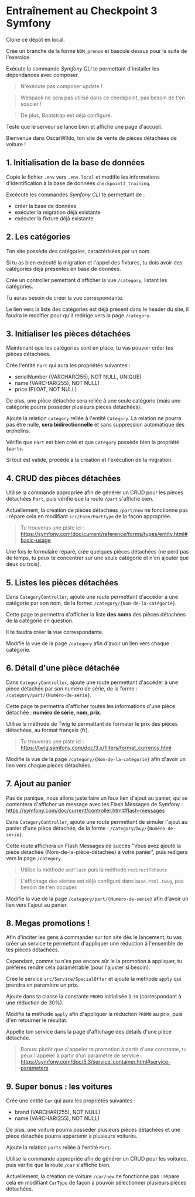 # Entraînement au Checkpoint 3 Symfony

Clone ce dépôt en local.

Crée un branche de la forme `NOM_prenom` et bascule dessus pour la suite de l'exercice.

Exécute la commande *Symfony CLI* te permettant d'installer les dépendances avec composer.

> N'exécute pas composer update !

> Webpack ne sera pas utilisé dans ce checkpoint, pas besoin de t'en soucier !

> De plus, Bootstrap est déjà configuré.

Teste que le serveur se lance bien et affiche une page d'accueil.

Bienvenue dans OscarWildo, ton site de vente de pièces détachées de voiture !

## 1. Initialisation de la base de données

Copie le fichier `.env` vers `.env.local` et modifie les informations d'identification à la base de données `checkpoint3_training`.

Excécute les commandes *Symfony CLI* te permettant de :
- créer la base de données
- exécuter la migration déjà existante
- exécuter la fixture déjà existante

## 2. Les catégories

Ton site possède des catégories, caractérisées par un nom.

Si tu as bien exécuté la migration et l'appel des fixtures, tu dois avoir des catégories déjà présentes en base de données.

Crée un controller pemettant d'afficher la vue `/category`, listant les catégories.

Tu auras besoin de créer la vue correspondante.

Le lien vers la liste des catégories est déjà présent dans le header du site, il faudra le modifier pour qu'il redirige vers la page `/category`.

## 3. Initialiser les pièces détachées

Maintenant que les catégories sont en place, tu vas pouvoir créer tes pièces détachées.

Crée l'entité `Part` qui aura les propriétés suivantes :

- serialNumber (VARCHAR(255), NOT NULL, UNIQUE)
- name (VARCHAR(255), NOT NULL)
- price (FLOAT, NOT NULL)

De plus, une pièce détachée sera reliée à une seule catégorie (mais une catégorie pourra posséder plusieurs pièces détachées).

Ajoute la relation `category` reliée à l'entité `Category`.
La relation ne pourra pas être nulle, **sera bidirectionnelle** et sans suppression automatique des orphelins.

Vérifie que `Part` est bien créé et que `Category` possède bien la propriété `$parts`.

Si tout est valide, procéde à la création et l'exécution de la migration.

## 4. CRUD des pièces détachées

Utilise la commande appropriée afin de générer un CRUD pour les pièces détachées `Part`, puis vérifie que la route `/part` s'affiche bien.

Actuellement, la création de pièces détachées `/part/new` ne fonctionne pas : répare cela en modifiant `src/Form/PartType` de la façon appropriée.

> Tu trouveras une piste ici : https://symfony.com/doc/current/reference/forms/types/entity.html#basic-usage

Une fois le formulaire réparé, crée quelques pièces détachées (ne perd pas de temps, tu peux te concentrer sur une seule catégorie et n'en ajouter que deux ou trois).

## 5. Listes les pièces détachées

Dans `CategoryController`, ajoute une route permettant d'accéder à une catégorie par son nom, de la forme: `/category/{Nom-de-la-catégorie}`.

Cette page te permettra d'afficher la liste **des noms** des pièces détachées de la catégorie en question.

Il te faudra créer la vue correspondante.

Modifie la vue de la page `/category` afin d'avoir un lien vers chaque catégorie.

## 6. Détail d'une pièce détachée

Dans `CategoryController`, ajoute une route permettant d'accéder à une pièce détachée par son numéro de série, de la forme : `/category/part/{Numéro-de-série}`.

Cette page te permettra d'afficher toutes les informations d'une pièce détachée : **numéro de série, nom, prix**.

Utilise la méthode de Twig te permattant de formater le prix des pièces détachées, au format français (fr).

> Tu trouveras une piste ici : https://twig.symfony.com/doc/3.x/filters/format_currency.html

Modifie la vue de la page `/category/{Nom-de-la-catégorie}` afin d'avoir un lien vers chaque pièces détachées.

## 7. Ajout au panier

Pas de panique, nous allons juste faire un faux lien d'ajout au panier, qui se contentera d'afficher un message avec les Flash Messages de Symfony : https://symfony.com/doc/current/controller.html#flash-messages

Dans `CategoryController`, ajoute une route permettant de simuler l'ajout au panier d'une pièce détachée, de la forme : `/category/buy/{Numéro-de-série}`.

Cette route affichera un Flash Messages de succès "Vous avez ajouté la pièce détachée {Nom-de-la-pièce-détachée} à votre panier", puis redigera vers la page `/category`.

> Utilise la méthode `addFlash` puis la méthode `redirectToRoute`

> L'affichage des alertes est déjà configuré dans `base.html.twig`, pas besoin de t'en occuper.

Modifie la vue de la page `/category/part/{Numéro-de-série}` afin d'avoir un lien vers l'ajout au panier.

## 8. Megas promotions !

Afin d'inciter les gens à commander sur ton site dès le lancement, tu vas créer un service te permettant d'appliquer une réduction à l'ensemble de tes pièces détachées.

Cependant, comme tu n'es pas encore sûr le la promotion à appliquer, tu préfères rendre cela paramétrable (pour l'ajuster si besoin).

Crée le service `src/Service/SpecialOffer` et ajoute la méthode `apply` qui prendra en paramètre un prix.

Ajoute dans ta classe la constante `PROMO` initialisée à `30` (correspondant à une réduction de 30%).

Modifie ta méthode `apply` afin d'appliquer la réduction `PROMO` au prix, puis d'en retourner le résultat.

Appelle ton service dans la page d'affichage des détails d'une pièce détachée.

> Bonus: plutôt que d'appeler ta promotion à partir d'une constante, tu peux l'appeler à partir d'un paramètre de service : https://symfony.com/doc/5.3/service_container.html#service-parameters

## 9. Super bonus : les voitures

Crée une entité `Car` qui aura les propriétés suivantes :

- brand (VARCHAR(255), NOT NULL)
- name (VARCHAR(255), NOT NULL)

De plus, une voiture pourra posséder plusieurs pièces détachées et une pièce détachée pourra appartenir à plusieurs voitures.

Ajoute la relation `parts` reliée à l'entité `Part`.

Utilise la commande appropriée afin de générer un CRUD pour les voitures, puis vérifie que la route `/car` s'affiche bien.

Actuellement, la création de voiture `/car/new` ne fonctionne pas : répare cela en modifiant `CarType` de façon à pouvoir sélectionner plusieurs pièces détachées.
